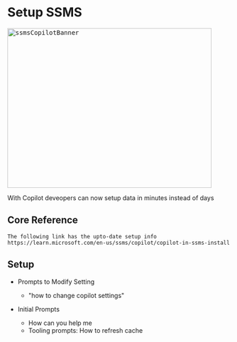 # Setup SSMS

<kbd> 
<img width="460" height="360" alt="ssmsCopilotBanner" src="https://github.com/user-attachments/assets/b81951cf-2c78-4b39-9e0e-b945ce50e43d" />
</kbd> 
<br/>

With Copilot deveopers can now setup data in minutes instead of days


## Core Reference
	The following link has the upto-date setup info
	https://learn.microsoft.com/en-us/ssms/copilot/copilot-in-ssms-install

## Setup 
* Prompts to Modify Setting
    * "how to change copilot settings"

* Initial Prompts
	* How can you help me
 	* Tooling prompts: How to refresh cache


